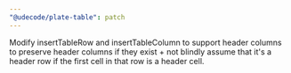 ```yaml
---
"@udecode/plate-table": patch
---
```


Modify insertTableRow and insertTableColumn to support header columns to preserve header columns if they exist + not blindly assume that it's a header row if the first cell in that row is a header cell.
